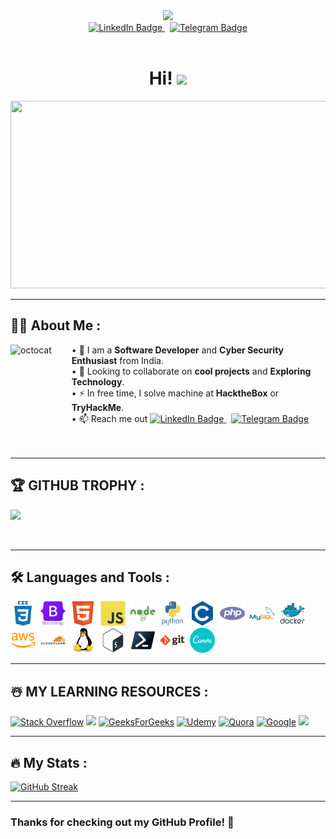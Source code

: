 <div id="header" align="center">
  <img src="https://media.giphy.com/media/M9gbBd9nbDrOTu1Mqx/giphy.gif" width="100"/>
</div>

<div id="badges" align="center">
  <a href="https://in.linkedin.com/in/jayesh-kaithwas-4a265a203">
    <img src="https://img.shields.io/badge/LinkedIn-blue?style=for-the-badge&logo=discord&logoColor=white" alt="LinkedIn Badge"/>
  </a>
  &nbsp;
  <a href="https://t.me/j4y35h">
    <img src="https://img.shields.io/badge/Telegram-blue?style=for-the-badge&logo=telegram&logoColor=white" alt="Telegram Badge"/>
  </a>
  <br>
    <img src="https://komarev.com/ghpvc/?username=jayeshkaithwas&style=flat-square&color=blue" alt=""/>
</div>

<h1 align="center">
  Hi!
  <img src="https://media.giphy.com/media/hvRJCLFzcasrR4ia7z/giphy.gif" width="30px"/>
</h1>

<div align="center">
  <img src="https://media.giphy.com/media/dWesBcTLavkZuG35MI/giphy.gif" width="600" height="300"/>
</div>

---

## 👨‍💻 **About Me** :
<!-- <img align="left" height="150" src="https://raw.githubusercontent.com/hicodersofficial/images/main/giphy%20(2).gif" style="margin-right: 2rem;"> -->
<img align="left" height="150" src="https://user-images.githubusercontent.com/69384657/179312151-fdabe3af-823f-41ab-a6d4-17a72af4e9e8.png" alt="octocat" style="margin-right: 2rem;" />
• 🔭 I am a <b>Software Developer</b> and <b>Cyber Security Enthusiast</b> from India.<br/>
• 👯 Looking to collaborate on <b>cool projects</b> and <b>Exploring Technology</b>.<br/>
• ⚡ In free time, I solve machine at <b>HacktheBox</b> or <b>TryHackMe</b>.<br/>
• 📫 Reach me out <a href="https://in.linkedin.com/in/jayesh-kaithwas-4a265a203">
    <img src="https://img.shields.io/badge/LinkedIn-blue?style=for-the-badge&logo=discord&logoColor=white" alt="LinkedIn Badge"/>
  </a>
  &nbsp;
  <a href="https://t.me/j4y35h">
    <img src="https://img.shields.io/badge/Telegram-blue?style=for-the-badge&logo=telegram&logoColor=white" alt="Telegram Badge"/>
  </a>
  <br/>
</span>

<br />
<br />

---

## 🏆 **GITHUB TROPHY** :

![](https://github-profile-trophy.vercel.app/?username=jayeshkaithwas&theme=onedark&rank=S,SS,SSS,A,AA,AAA,SECRET)

<br />

---

## 🛠️ **Languages and Tools** :
<div>
  
  <img src="https://github.com/devicons/devicon/blob/master/icons/css3/css3-plain-wordmark.svg"  title="CSS3" alt="CSS" width="40" height="40"/>&nbsp;
  <img src="https://github.com/devicons/devicon/blob/master/icons/bootstrap/bootstrap-original-wordmark.svg"  title="BootStrap" alt="BootStrap" width="40" height="40"/>&nbsp;
  <img src="https://github.com/devicons/devicon/blob/master/icons/html5/html5-original.svg" title="HTML5" alt="HTML" width="40" height="40"/>&nbsp;
  <img src="https://github.com/devicons/devicon/blob/master/icons/javascript/javascript-original.svg" title="JavaScript" alt="JavaScript" width="40" height="40"/>&nbsp;
  <img src="https://github.com/devicons/devicon/blob/master/icons/nodejs/nodejs-plain-wordmark.svg" title="NodeJS" alt="NodeJS" width="40" height="40"/>&nbsp;
  <img src="https://github.com/devicons/devicon/blob/master/icons/python/python-original-wordmark.svg" title="python" alt="python" height="40" width="40"/>&nbsp;
  <img src="https://github.com/devicons/devicon/blob/master/icons/c/c-plain.svg" title="C" alt="C" height="40" width="40"/>&nbsp;
  <img src="https://github.com/devicons/devicon/blob/master/icons/php/php-plain.svg" title="php" alt="php" height="40" width="40"/>&nbsp;
  <img src="https://github.com/devicons/devicon/blob/master/icons/mysql/mysql-original-wordmark.svg" title="Mysql" alt="Mysql" height="40" width="40"/>&nbsp;
  <img src="https://github.com/devicons/devicon/blob/master/icons/docker/docker-original-wordmark.svg" title="docker" alt="docker" height="40" width="40"/>&nbsp;
  <img src="https://github.com/devicons/devicon/blob/master/icons/amazonwebservices/amazonwebservices-plain-wordmark.svg" title="AWS" alt="AWS" width="40" height="40"/>&nbsp;
  <img src="https://github.com/devicons/devicon/blob/master/icons/cloudflare/cloudflare-original-wordmark.svg" title="CloudFlare" alt="CloudeFlare" width="40" height="40"/>&nbsp;
  <img src="https://github.com/devicons/devicon/blob/master/icons/linux/linux-original.svg" title="Linux" alt="Linux" height="40" width="40"/>&nbsp;
  <img src="https://github.com/devicons/devicon/blob/master/icons/bash/bash-original.svg" title="Bash" alt="Bash" height="40" width="40"/>&nbsp;
  <img src="https://github.com/devicons/devicon/blob/master/icons/powershell/powershell-original.svg" title="Powershell" alt="Powershell" height="40" width="40"/>&nbsp;
  <img src="https://github.com/devicons/devicon/blob/master/icons/git/git-original-wordmark.svg" title="Git" alt="Git" width="40" height="40"/>&nbsp;
  <img src="https://github.com/devicons/devicon/blob/master/icons/canva/canva-original.svg" title="Canva" alt="Canva" width="40" height="40"/>&nbsp;
</div>

---

## ☃️ **MY LEARNING RESOURCES** :

[![Stack Overflow](https://img.shields.io/badge/-Stackoverflow-FE7A16?style=for-the-badge&logo=stack-overflow&logoColor=white)][sof]
[![](https://img.shields.io/badge/YouTube-FF0000?style=for-the-badge&logo=youtube&logoColor=white)][youtube]
[![GeeksForGeeks](https://img.shields.io/badge/GeeksforGeeks-gray?style=for-the-badge&logo=geeksforgeeks&logoColor=35914c)][gog]
[![Udemy](https://img.shields.io/badge/Udemy-A435F0?style=for-the-badge&logo=Udemy&logoColor=white)][udemy]
[![Quora](https://img.shields.io/badge/Quora-%23B92B27.svg?style=for-the-badge&logo=Quora&logoColor=white)][quora]
[![Google](https://img.shields.io/badge/google-4285F4?style=for-the-badge&logo=google&logoColor=white)][google]
[![](https://img.shields.io/badge/GitHub-100000?style=for-the-badge&logo=github&logoColor=white)][github]

[medium]: https://medium.com/
[github]: https://github.com/
[google]: https://www.google.com
[mdn]: https://developer.mozilla.org/en-US/
[wiki]: https://en.wikipedia.org/wiki/Main_Page
[quora]: https://www.quora.com/
[doc]: https://www.digitalocean.com/community
[youtube]: https://www.youtube.com/
[udemy]: https://www.udemy.com/
[gog]: https://www.geeksforgeeks.org/
[fcc]: https://www.freecodecamp.org/
[sof]: https://stackoverflow.com/
[repo]: https://github.com/jayeshkaithwas?tab=repositories


---
## 🔥 **My Stats** :
[![GitHub Streak](http://github-readme-streak-stats.herokuapp.com?user=jayeshkaithwas&theme=dark&background=000000)](https://git.io/streak-stats)



---

### **Thanks for checking out my GitHub Profile!** 🙏
